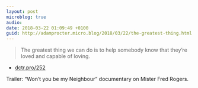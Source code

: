 ```yaml
---
layout: post
microblog: true
audio: 
date: 2018-03-22 01:09:49 +0100
guid: http://adamprocter.micro.blog/2018/03/22/the-greatest-thing.html
---
```

> The greatest thing we can do is to help somebody know that they’re loved and capable of loving.

- [dctr.pro/252](http://dctr.pro/252) 

Trailer:
“Won’t you be my Neighbour” documentary on Mister Fred Rogers. 
